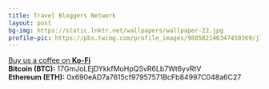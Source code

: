 ```yaml
---
title: Travel Bloggers Network
layout: post
bg-img: https://static.lnktr.net/wallpapers/wallpaper-22.jpg
profile-pic: https://pbs.twimg.com/profile_images/988582146347450369/jIPGY1ZM_400x400.jpg
---
```


  <div class="links">	
    <a href="https://tbn.tiny.us/ko-fi" class="btn btn-outline-dark btn-lg btn-block">Buy us a coffee on <strong>Ko-Fi</strong></a>
  </div>
  <div class="crypto">
    <div class="number"><strong>Bitcoin (BTC):</strong> 17GmJoLEjDYkkfMoHpQSvR6Lb7Wt6yvRtV</div>
    <div class="number"><strong>Ethereum (ETH):</strong> 0x690eAD7a7615cf97957571BcFb84997C048a6C27</div>
  </div>
